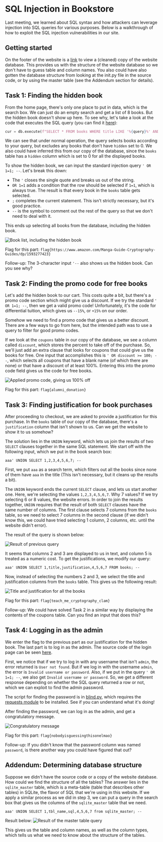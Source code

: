 # SQL Injection in Bookstore

Last meeting, we learned about SQL syntax and how attackers can leverage injection into SQL queries for various purposes. Below is a walkthrough of how to exploit the SQL injection vulnerabilities in our site.

## Getting started
On the footer of the website is a [link](https://sqliteonline.com/#urldb=https://books.umdctf.io/static/bookstore.db) to view a (cleaned) copy of the website database. This provides us with the structure of the website database so we don't have to guess table and column names. You also could have also gotten the database structure from looking at the init.py file in the source code, or by using the master table (see the Addendum section for details).

## Task 1: Finding the hidden book
From the home page, there's only one place to put in data, which is the search box. We can just do an empty search and get a list of 8 books. But the hidden book doesn't show up here. To see why, let's take a look at the code that executes the SQL query (you can find it [here](../app.py#L37)):
```python
cur = db.execute(f"SELECT * FROM books WHERE title LIKE '%{query}%' AND hidden = 0")
```
We can see that under normal operation, the query selects books according to your query, but excludes any books that don't have `hidden` set to 0. We also could have inferred this from our copy of the database, since the `books` table has a `hidden` column which is set to 0 for all the displayed books.

To show the hidden book, we can input the standard injection query `' OR 1=1; --`. Let's break this down:
- The `'` closes the single quote and breaks us out of the string.
- `OR 1=1` adds a condition that the row should be selected if `1=1`, which is always true. The result is that every book in the `books` table gets selected.
- `;` completes the current statement. This isn't strictly necessary, but it's good practice.
- `--` is the symbol to comment out the rest of the query so that we don't need to deal with it.

This ends up selecting all books from the database, including the hidden book.

![Book list, including the hidden book](part1-solved.png)

Flag for this part: `flag{https://www.amazon.com/Manga-Guide-Cryptography-Guides/dp/1593277423}`

Follow-up: The 3-character input `'--` also shows us the hidden book. Can you see why?

## Task 2: Finding the promo code for free books
Let's add the hidden book to our cart. This costs quite a bit, but there's a promo code section which might give us a discount. If we try the standard `' OR 1=1; --`, then we get a valid promo code! Unfortunately, it's the code for differential tuition, which gives us `--15%`, or `+15%` on our order.

Somehow we need to find a promo code that gives us a better discount. There are a few ways to go from here, but the intended path was to use a query to filter for good promo codes.

If we look at the `coupons` table in our copy of the database, we see a column called `discount`, which stores the percent to take off of the purchase. So, we'll just add an extra clause that looks for coupons that could give us the books for free. One input that accomplishes this is `' OR discount >= 100; --`, which selects all coupons that have a blank name (of which there are none) or that have a discount of at least 100%. Entering this into the promo code field gives us the code for free books.

![Applied promo code, giving us 100% off](part2-solved.png)

Flag for this part: `flag{alumni_donation}`

## Task 3: Finding justification for book purchases
After proceeding to checkout, we are asked to provide a justification for this purchase. In the `books` table of our copy of the database, there's a `justification` column that isn't shown to us. Can we get the website to show it to us somehow?

The solution lies in the `UNION` keyword, which lets us join the results of two `SELECT` clauses together in the same SQL statement. We start off with the following input, which we put in the book search box:
```
aaa' UNION SELECT 1,2,3,4,5,6,7; --
```
First, we put `aaa` as a search term, which filters out all the books since none of them have `aaa` in the title (This isn't necessary, but it cleans up the results a bit).

The `UNION` keyword ends the current `SELECT` clause, and lets us start another one. Here, we're selecting the values `1,2,3,4,5,6,7`. Why 7 values? If we try selecting 6 or 8 values, the website errors. In order to join the results together, `UNION` requires that the result of both `SELECT` clauses have the same number of columns. The first clause selects 7 columns from the `books` table, so we need to select 7 columns in the second clause (if we didn't know this, we could have tried selecting 1 column, 2 columns, etc. until the website didn't error).

The result of the query is shown below:

![Result of previous query](part3-intermediate.png)

It seems that columns 2 and 3 are displayed to us in text, and column 5 is treated as a numeric cost. To get the justifications, we modify our query:
```
aaa' UNION SELECT 1,title,justification,4,5,6,7 FROM books; --
```
Now, instead of selecting the numbers 2 and 3, we select the title and justification columns from the `books` table. This gives us the following result:

![Title and justification for all the books](part3-solved.png)

Flag for this part: `flag{teach_me_cryptography_clam}`

Follow-up: We could have solved Task 2 in a similar way by displaying the contents of the coupons table. Can you find an input that does this?

## Task 4: Logging in as the admin
We enter the flag to the previous part as our justification for the hidden book. The last part is to log in as the admin. The source code of the login page can be seen [here](../app.py#L153).

First, we notice that if we try to log in with any username that isn't `admin`, the error returned is `User not found`. But if we log in with the username `admin`, the error is `Invalid username or password`. Also, if we put in the query `' OR 1=1; --`, we also get `Invalid username or password`. So, we get a different response depending on whether the SQL query returned a row or not, which we can exploit to find the admin password.

The script for finding the password is in [blind.py](./blind.py), which requires the [requests module](https://pypi.org/project/requests/) to be installed. See if you can understand what it's doing!

After finding the password, we can log in as the admin, and get a congratulatory message.

![Congratulatory message](part4-solved.png)

Flag for this part: `flag{nobodyisguessingthisonelmao}`

Follow-up: If you didn't know that the password column was named `password`, is there another way you could have figured that out?

## Addendum: Determining database structure
Suppose we didn't have the source code or a copy of the website database. How could we find the structure of all the tables? The answer lies in the `sqlite_master` table, which is a meta-table (table that describes other tables) in SQLite, the flavor of SQL that we're using in this website. If we apply a similar process as we did in step 3, we can put a query in the search box that gives us the columns of the `sqlite_master` table that we need.
```
aaa' UNION SELECT 1,tbl_name,sql,4,5,6,7 from sqlite_master; --
```
Result below:
![Result of the master table query](addendum-master-table-result.png)

This gives us the table and column names, as well as the column types, which tells us what we need to know about the structure of the tables.
